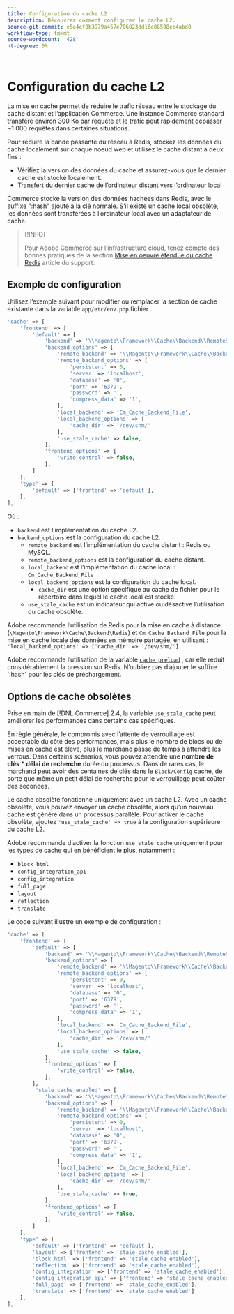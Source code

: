 ```yaml
---
title: Configuration du cache L2
description: Découvrez comment configurer le cache L2.
source-git-commit: e5e4cf0b3979a457e706823dd16c88508ec4abd8
workflow-type: tm+mt
source-wordcount: '428'
ht-degree: 0%

---
```


# Configuration du cache L2

La mise en cache permet de réduire le trafic réseau entre le stockage du cache distant et l’application Commerce. Une instance Commerce standard transfère environ 300 Ko par requête et le trafic peut rapidement dépasser ~1 000 requêtes dans certaines situations.

Pour réduire la bande passante du réseau à Redis, stockez les données du cache localement sur chaque noeud web et utilisez le cache distant à deux fins :

- Vérifiez la version des données du cache et assurez-vous que le dernier cache est stocké localement.
- Transfert du dernier cache de l’ordinateur distant vers l’ordinateur local

Commerce stocke la version des données hachées dans Redis, avec le suffixe &quot;:hash&quot; ajouté à la clé normale. S’il existe un cache local obsolète, les données sont transférées à l’ordinateur local avec un adaptateur de cache.

>[!INFO]
>
>Pour Adobe Commerce sur l’infrastructure cloud, tenez compte des bonnes pratiques de la section [Mise en oeuvre étendue du cache Redis](https://support.magento.com/hc/en-us/articles/360049292532) article du support.

## Exemple de configuration

Utilisez l’exemple suivant pour modifier ou remplacer la section de cache existante dans la variable `app/etc/env.php` fichier .

```php
'cache' => [
    'frontend' => [
        'default' => [
            'backend' => '\\Magento\\Framework\\Cache\\Backend\\RemoteSynchronizedCache',
            'backend_options' => [
                'remote_backend' => '\\Magento\\Framework\\Cache\\Backend\\Redis',
                'remote_backend_options' => [
                    'persistent' => 0,
                    'server' => 'localhost',
                    'database' => '0',
                    'port' => '6379',
                    'password' => '',
                    'compress_data' => '1',
                ],
                'local_backend' => 'Cm_Cache_Backend_File',
                'local_backend_options' => [
                    'cache_dir' => '/dev/shm/'
                ],
                'use_stale_cache' => false,
            ],
            'frontend_options' => [
                'write_control' => false,
            ],
        ]
    ],
    'type' => [
        'default' => ['frontend' => 'default'],
    ],
],
```

Où :

- `backend` est l’implémentation du cache L2.
- `backend_options` est la configuration du cache L2.
   - `remote_backend` est l’implémentation du cache distant : Redis ou MySQL.
   - `remote_backend_options` est la configuration du cache distant.
   - `local_backend` est l’implémentation du cache local : `Cm_Cache_Backend_File`
   - `local_backend_options` est la configuration du cache local.
      - `cache_dir` est une option spécifique au cache de fichier pour le répertoire dans lequel le cache local est stocké.
   - `use_stale_cache` est un indicateur qui active ou désactive l’utilisation du cache obsolète.

Adobe recommande l’utilisation de Redis pour la mise en cache à distance (`\Magento\Framework\Cache\Backend\Redis`) et `Cm_Cache_Backend_File` pour la mise en cache locale des données en mémoire partagée, en utilisant : `'local_backend_options' => ['cache_dir' => '/dev/shm/']`

Adobe recommande l’utilisation de la variable [`cache preload`](redis-pg-cache.md#redis-preload-feature) , car elle réduit considérablement la pression sur Redis. N’oubliez pas d’ajouter le suffixe &#39;:hash&#39; pour les clés de préchargement.

## Options de cache obsolètes

Prise en main de [!DNL Commerce] 2.4, la variable `use_stale_cache` peut améliorer les performances dans certains cas spécifiques.

En règle générale, le compromis avec l’attente de verrouillage est acceptable du côté des performances, mais plus le nombre de blocs ou de mises en cache est élevé, plus le marchand passe de temps à attendre les verrous. Dans certains scénarios, vous pouvez attendre une **nombre de clés** \* **délai de recherche** durée du processus. Dans de rares cas, le marchand peut avoir des centaines de clés dans le `Block/Config` cache, de sorte que même un petit délai de recherche pour le verrouillage peut coûter des secondes.

Le cache obsolète fonctionne uniquement avec un cache L2. Avec un cache obsolète, vous pouvez envoyer un cache obsolète, alors qu’un nouveau cache est généré dans un processus parallèle. Pour activer le cache obsolète, ajoutez `'use_stale_cache' => true` à la configuration supérieure du cache L2.

Adobe recommande d’activer la fonction `use_stale_cache` uniquement pour les types de cache qui en bénéficient le plus, notamment :

- `block_html`
- `config_integration_api`
- `config_integration`
- `full_page`
- `layout`
- `reflection`
- `translate`

Le code suivant illustre un exemple de configuration :

```php
'cache' => [
    'frontend' => [
        'default' => [
            'backend' => '\\Magento\\Framework\\Cache\\Backend\\RemoteSynchronizedCache',
            'backend_options' => [
                'remote_backend' => '\\Magento\\Framework\\Cache\\Backend\\Redis',
                'remote_backend_options' => [
                    'persistent' => 0,
                    'server' => 'localhost',
                    'database' => '0',
                    'port' => '6379',
                    'password' => '',
                    'compress_data' => '1',
                ],
                'local_backend' => 'Cm_Cache_Backend_File',
                'local_backend_options' => [
                    'cache_dir' => '/dev/shm/'
                ],
                'use_stale_cache' => false,
            ],
            'frontend_options' => [
                'write_control' => false,
            ],
        ],
         'stale_cache_enabled' => [
            'backend' => '\\Magento\\Framework\\Cache\\Backend\\RemoteSynchronizedCache',
            'backend_options' => [
                'remote_backend' => '\\Magento\\Framework\\Cache\\Backend\\Redis',
                'remote_backend_options' => [
                    'persistent' => 0,
                    'server' => 'localhost',
                    'database' => '0',
                    'port' => '6379',
                    'password' => '',
                    'compress_data' => '1',
                ],
                'local_backend' => 'Cm_Cache_Backend_File',
                'local_backend_options' => [
                    'cache_dir' => '/dev/shm/'
                ],
                'use_stale_cache' => true,
            ],
            'frontend_options' => [
                'write_control' => false,
            ],
        ]
    ],
    'type' => [
        'default' => ['frontend' => 'default'],
        'layout' => ['frontend' => 'stale_cache_enabled'],
        'block_html' => ['frontend' => 'stale_cache_enabled'],
        'reflection' => ['frontend' => 'stale_cache_enabled'],
        'config_integration' => ['frontend' => 'stale_cache_enabled'],
        'config_integration_api' => ['frontend' => 'stale_cache_enabled'],
        'full_page' => ['frontend' => 'stale_cache_enabled'],
        'translate' => ['frontend' => 'stale_cache_enabled']
    ],
],
```
